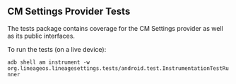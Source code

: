 ## CM Settings Provider Tests
The tests package contains coverage for the CM Settings provider as well as
its public interfaces.

To run the tests (on a live device):

  ```adb shell am instrument -w org.lineageos.lineagesettings.tests/android.test.InstrumentationTestRunner```
